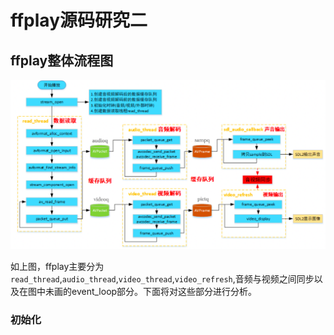 # ffplay源码研究二

## ffplay整体流程图

![](./res/ffplay/ffplay_framework.png)

如上图，ffplay主要分为`read_thread`,`audio_thread`,`video_thread`,`video_refresh`,音频与视频之间同步以及在图中未画的event_loop部分。下面将对这些部分进行分析。

### 初始化

